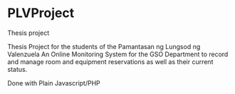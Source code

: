 # PLVProject
Thesis project


Thesis Project for the students of the Pamantasan ng Lungsod ng Valenzuela
An Online Monitoring System for the GSO Department to record and manage room and equipment reservations as well as their current status. 

Done with Plain Javascript/PHP
